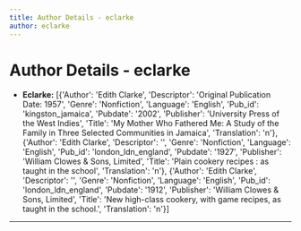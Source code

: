 ```yaml
---
title: Author Details - eclarke
author: eclarke
---
```


# Author Details - eclarke

<ul>
    <li><strong>Eclarke:</strong> [{'Author': 'Edith Clarke', 'Descriptor': 'Original Publication Date: 1957', 'Genre': 'Nonfiction', 'Language': 'English', 'Pub_id': 'kingston_jamaica', 'Pubdate': '2002', 'Publisher': 'University Press of the West Indies', 'Title': 'My Mother Who Fathered Me: A Study of the Family in Three Selected Communities in Jamaica', 'Translation': 'n'}, {'Author': 'Edith Clarke', 'Descriptor': '', 'Genre': 'Nonfiction', 'Language': 'English', 'Pub_id': 'london_ldn_england', 'Pubdate': '1927', 'Publisher': 'William Clowes & Sons, Limited', 'Title': 'Plain cookery recipes : as taught in the school', 'Translation': 'n'}, {'Author': 'Edith Clarke', 'Descriptor': '', 'Genre': 'Nonfiction', 'Language': 'English', 'Pub_id': 'london_ldn_england', 'Pubdate': '1912', 'Publisher': 'William Clowes & Sons, Limited', 'Title': 'New high-class cookery, with game recipes, as taught in the school.', 'Translation': 'n'}]</li>
</ul>
<hr>